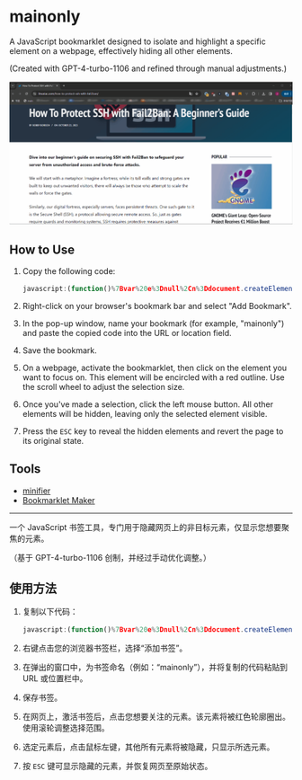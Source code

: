 # mainonly

A JavaScript bookmarklet designed to isolate and highlight a specific element on a webpage, effectively hiding all other elements.

(Created with GPT-4-turbo-1106 and refined through manual adjustments.)

![demo](mainonly.gif)

## How to Use

1. Copy the following code:

    ```JavaScript
    javascript:(function()%7Bvar%20e%3Dnull%2Cn%3Ddocument.createElement(%22style%22)%3Bfunction%20t(n)%7Be%26%26e.classList.remove(%22mainonly-outline%22)%2C(e%3Dn).classList.add(%22mainonly-outline%22)%7Dfunction%20i(e)%7Bt(e.target)%7Dfunction%20o(n)%7Bn.preventDefault()%2Cfunction%20e(n)%7Bfor(var%20t%3Ddocument.body.getElementsByTagName(%22*%22)%2Ci%3D0%3Bi%3Ct.length%3Bi%2B%2B)!(n.contains(t%5Bi%5D)%7C%7Ct%5Bi%5D.contains(n))%26%26t%5Bi%5D.classList.add(%22mainonly-hidden%22)%7D(e)%2Cdocument.removeEventListener(%22mouseover%22%2Ci%2C!1)%2Cdocument.removeEventListener(%22click%22%2Co%2C!1)%2Cdocument.removeEventListener(%22wheel%22%2Ca%2C%7Bpassive%3A!1%7D)%2Cfunction%20e(n)%7Bn.classList.remove(%22mainonly-outline%22)%7D(e)%7Dfunction%20l(e)%7B%22Escape%22%3D%3D%3De.key%26%26document.querySelectorAll(%22.mainonly-hidden%22).forEach(function(e)%7Be.classList.remove(%22mainonly-hidden%22)%7D)%2Cdocument.removeEventListener(%22keydown%22%2Cl%2C!1)%7Dfunction%20a(n)%7Bn.preventDefault()%2Cn.deltaY%3C0%3Fe.parentElement%26%26t(e.parentElement)%3Ae.children.length%3E0%26%26t(e.children%5B0%5D)%7Dn.textContent%3D%22.mainonly-outline%20%7B%20outline%3A%202px%20solid%20red%3B%20%7D%20%20.mainonly-hidden%20%7B%20display%3A%20none%3B%20%7D%22%2Cdocument.head.appendChild(n)%2Cdocument.addEventListener(%22mouseover%22%2Ci%2C!1)%2Cdocument.addEventListener(%22click%22%2Co%2C!1)%2Cdocument.addEventListener(%22wheel%22%2Ca%2C%7Bpassive%3A!1%7D)%2Cdocument.addEventListener(%22keydown%22%2Cl%2C!1)%7D)()%3B
    ```

2. Right-click on your browser's bookmark bar and select "Add Bookmark".
3. In the pop-up window, name your bookmark (for example, "mainonly") and paste the copied code into the URL or location field.
4. Save the bookmark.
5. On a webpage, activate the bookmarklet, then click on the element you want to focus on. This element will be encircled with a red outline. Use the scroll wheel to adjust the selection size.
6. Once you've made a selection, click the left mouse button. All other elements will be hidden, leaving only the selected element visible.
7. Press the `ESC` key to reveal the hidden elements and revert the page to its original state.

## Tools

- [minifier](https://www.toptal.com/developers/javascript-minifier)
- [Bookmarklet Maker](https://caiorss.github.io/bookmarklet-maker/)

---

一个 JavaScript 书签工具，专门用于隐藏网页上的非目标元素，仅显示您想要聚焦的元素。

（基于 GPT-4-turbo-1106 创制，并经过手动优化调整。）

## 使用方法

1. 复制以下代码：

    ```JavaScript
    javascript:(function()%7Bvar%20e%3Dnull%2Cn%3Ddocument.createElement(%22style%22)%3Bfunction%20t(n)%7Be%26%26e.classList.remove(%22mainonly-outline%22)%2C(e%3Dn).classList.add(%22mainonly-outline%22)%7Dfunction%20i(e)%7Bt(e.target)%7Dfunction%20o(n)%7Bn.preventDefault()%2Cfunction%20e(n)%7Bfor(var%20t%3Ddocument.body.getElementsByTagName(%22*%22)%2Ci%3D0%3Bi%3Ct.length%3Bi%2B%2B)!(n.contains(t%5Bi%5D)%7C%7Ct%5Bi%5D.contains(n))%26%26t%5Bi%5D.classList.add(%22mainonly-hidden%22)%7D(e)%2Cdocument.removeEventListener(%22mouseover%22%2Ci%2C!1)%2Cdocument.removeEventListener(%22click%22%2Co%2C!1)%2Cdocument.removeEventListener(%22wheel%22%2Ca%2C%7Bpassive%3A!1%7D)%2Cfunction%20e(n)%7Bn.classList.remove(%22mainonly-outline%22)%7D(e)%7Dfunction%20l(e)%7B%22Escape%22%3D%3D%3De.key%26%26document.querySelectorAll(%22.mainonly-hidden%22).forEach(function(e)%7Be.classList.remove(%22mainonly-hidden%22)%7D)%2Cdocument.removeEventListener(%22keydown%22%2Cl%2C!1)%7Dfunction%20a(n)%7Bn.preventDefault()%2Cn.deltaY%3C0%3Fe.parentElement%26%26t(e.parentElement)%3Ae.children.length%3E0%26%26t(e.children%5B0%5D)%7Dn.textContent%3D%22.mainonly-outline%20%7B%20outline%3A%202px%20solid%20red%3B%20%7D%20%20.mainonly-hidden%20%7B%20display%3A%20none%3B%20%7D%22%2Cdocument.head.appendChild(n)%2Cdocument.addEventListener(%22mouseover%22%2Ci%2C!1)%2Cdocument.addEventListener(%22click%22%2Co%2C!1)%2Cdocument.addEventListener(%22wheel%22%2Ca%2C%7Bpassive%3A!1%7D)%2Cdocument.addEventListener(%22keydown%22%2Cl%2C!1)%7D)()%3B
    ```

2. 右键点击您的浏览器书签栏，选择“添加书签”。
3. 在弹出的窗口中，为书签命名（例如：“mainonly”），并将复制的代码粘贴到 URL 或位置栏中。
4. 保存书签。
5. 在网页上，激活书签后，点击您想要关注的元素。该元素将被红色轮廓圈出。使用滚轮调整选择范围。
6. 选定元素后，点击鼠标左键，其他所有元素将被隐藏，只显示所选元素。
7. 按 `ESC` 键可显示隐藏的元素，并恢复网页至原始状态。
